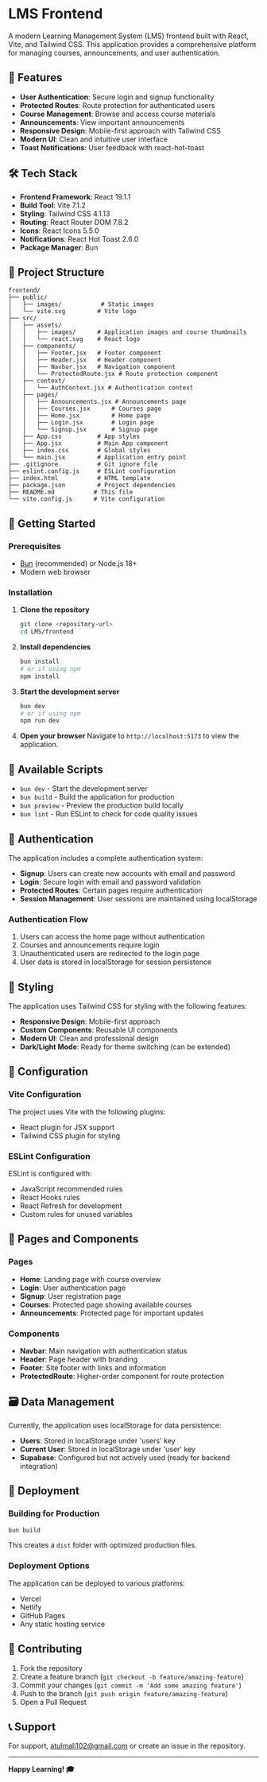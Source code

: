# LMS Frontend

A modern Learning Management System (LMS) frontend built with React, Vite, and Tailwind CSS. This application provides a comprehensive platform for managing courses, announcements, and user authentication.

## 🚀 Features

- **User Authentication**: Secure login and signup functionality
- **Protected Routes**: Route protection for authenticated users
- **Course Management**: Browse and access course materials
- **Announcements**: View important announcements
- **Responsive Design**: Mobile-first approach with Tailwind CSS
- **Modern UI**: Clean and intuitive user interface
- **Toast Notifications**: User feedback with react-hot-toast

## 🛠️ Tech Stack

- **Frontend Framework**: React 19.1.1
- **Build Tool**: Vite 7.1.2
- **Styling**: Tailwind CSS 4.1.13
- **Routing**: React Router DOM 7.8.2
- **Icons**: React Icons 5.5.0
- **Notifications**: React Hot Toast 2.6.0
- **Package Manager**: Bun

## 📁 Project Structure

```
frontend/
├── public/
│   ├── images/           # Static images
│   └── vite.svg         # Vite logo
├── src/
│   ├── assets/
│   │   ├── images/      # Application images and course thumbnails
│   │   └── react.svg    # React logo
│   ├── components/
│   │   ├── Footer.jsx   # Footer component
│   │   ├── Header.jsx   # Header component
│   │   ├── Navbar.jsx   # Navigation component
│   │   └── ProtectedRoute.jsx # Route protection component
│   ├── context/
│   │   └── AuthContext.jsx # Authentication context
│   ├── pages/
│   │   ├── Announcements.jsx # Announcements page
│   │   ├── Courses.jsx      # Courses page
│   │   ├── Home.jsx         # Home page
│   │   ├── Login.jsx        # Login page
│   │   └── Signup.jsx       # Signup page
│   ├── App.css          # App styles
│   ├── App.jsx          # Main App component
│   ├── index.css        # Global styles
│   └── main.jsx         # Application entry point
├── .gitignore           # Git ignore file
├── eslint.config.js     # ESLint configuration
├── index.html           # HTML template
├── package.json         # Project dependencies
├── README.md           # This file
└── vite.config.js      # Vite configuration
```

## 🚦 Getting Started

### Prerequisites

- [Bun](https://bun.sh/) (recommended) or Node.js 18+
- Modern web browser

### Installation

1. **Clone the repository**

   ```bash
   git clone <repository-url>
   cd LMS/frontend
   ```
2. **Install dependencies**

   ```bash
   bun install
   # or if using npm
   npm install
   ```
3. **Start the development server**

   ```bash
   bun dev
   # or if using npm
   npm run dev
   ```
4. **Open your browser**
   Navigate to `http://localhost:5173` to view the application.

## 📜 Available Scripts

- `bun dev` - Start the development server
- `bun build` - Build the application for production
- `bun preview` - Preview the production build locally
- `bun lint` - Run ESLint to check for code quality issues

## 🔐 Authentication

The application includes a complete authentication system:

- **Signup**: Users can create new accounts with email and password
- **Login**: Secure login with email and password validation
- **Protected Routes**: Certain pages require authentication
- **Session Management**: User sessions are maintained using localStorage

### Authentication Flow

1. Users can access the home page without authentication
2. Courses and announcements require login
3. Unauthenticated users are redirected to the login page
4. User data is stored in localStorage for session persistence

## 🎨 Styling

The application uses Tailwind CSS for styling with the following features:

- **Responsive Design**: Mobile-first approach
- **Custom Components**: Reusable UI components
- **Modern UI**: Clean and professional design
- **Dark/Light Mode**: Ready for theme switching (can be extended)

## 🔧 Configuration

### Vite Configuration

The project uses Vite with the following plugins:

- React plugin for JSX support
- Tailwind CSS plugin for styling

### ESLint Configuration

ESLint is configured with:

- JavaScript recommended rules
- React Hooks rules
- React Refresh for development
- Custom rules for unused variables

## 📱 Pages and Components

### Pages

- **Home**: Landing page with course overview
- **Login**: User authentication page
- **Signup**: User registration page
- **Courses**: Protected page showing available courses
- **Announcements**: Protected page for important updates

### Components

- **Navbar**: Main navigation with authentication status
- **Header**: Page header with branding
- **Footer**: Site footer with links and information
- **ProtectedRoute**: Higher-order component for route protection

## 🗃️ Data Management

Currently, the application uses localStorage for data persistence:

- **Users**: Stored in localStorage under 'users' key
- **Current User**: Stored in localStorage under 'user' key
- **Supabase**: Configured but not actively used (ready for backend integration)

## 🚀 Deployment

### Building for Production

```bash
bun build
```

This creates a `dist` folder with optimized production files.

### Deployment Options

The application can be deployed to various platforms:

- Vercel
- Netlify
- GitHub Pages
- Any static hosting service

## 🤝 Contributing

1. Fork the repository
2. Create a feature branch (`git checkout -b feature/amazing-feature`)
3. Commit your changes (`git commit -m 'Add some amazing feature'`)
4. Push to the branch (`git push origin feature/amazing-feature`)
5. Open a Pull Request

## 📞 Support

For support, atulmali102@gmail.com or create an issue in the repository.

---

**Happy Learning! 🎓**
